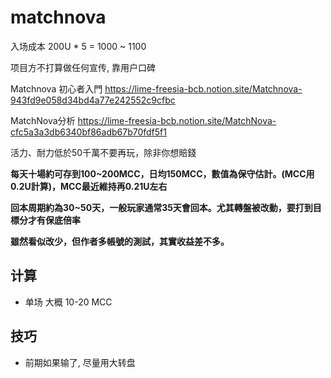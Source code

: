 
# matchnova 




入场成本 200U * 5 = 1000 ~ 1100

项目方不打算做任何宣传, 靠用户口碑

Matchnova 初心者入門
https://lime-freesia-bcb.notion.site/Matchnova-943fd9e058d34bd4a77e242552c9cfbc

MatchNova分析
https://lime-freesia-bcb.notion.site/MatchNova-cfc5a3a3db6340bf86adb67b70fdf5f1


活力、耐力低於50千萬不要再玩，除非你想賠錢


**每天十場約可存到100~200MCC，日均150MCC，數值為保守估計。(MCC用0.2U計算)，MCC最近維持再0.21U左右**

**回本周期約為30~50天，一般玩家通常35天會回本。尤其轉盤被改動，要打到目標分才有保底倍率**

**雖然看似改少，但作者多帳號的測試，其實收益差不多。**

## 计算
- 单场 大概 10-20 MCC

## 技巧
- 前期如果输了, 尽量用大转盘
